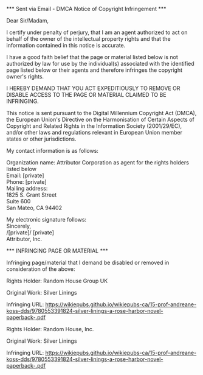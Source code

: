 *** Sent via Email - DMCA Notice of Copyright Infringement ***

Dear Sir/Madam,  

I certify under penalty of perjury, that I am an agent authorized to act on behalf of the owner of the intellectual property rights and that the information contained in this notice is accurate.  

I have a good faith belief that the page or material listed below is not authorized by law for use by the individual(s) associated with the identified page listed below or their agents and therefore infringes the copyright owner's rights.  

I HEREBY DEMAND THAT YOU ACT EXPEDITIOUSLY TO REMOVE OR DISABLE ACCESS TO THE PAGE OR MATERIAL CLAIMED TO BE INFRINGING.  

This notice is sent pursuant to the Digital Millennium Copyright Act (DMCA), the European Union's Directive on the Harmonisation of Certain Aspects of Copyright and Related Rights in the Information Society (2001/29/EC), and/or other laws and regulations relevant in European Union member states or other jurisdictions.  

My contact information is as follows:  

Organization name: Attributor Corporation as agent for the rights holders listed below    
Email: [private]    
Phone: [private]   
Mailing address:  
1825 S. Grant Street  
Suite 600  
San Mateo, CA 94402  

My electronic signature follows:  
Sincerely,  
/[private]/
[private]  
Attributor, Inc.  

*** INFRINGING PAGE OR MATERIAL ***  

Infringing page/material that I demand be disabled or removed in consideration of the above:  

Rights Holder: Random House Group UK  

Original Work: Silver Linings  

Infringing URL: https://wikiepubs.github.io/wikiepubs-ca/15-prof-andreane-koss-dds/9780553391824-silver-linings-a-rose-harbor-novel-paperback-.pdf  

Rights Holder: Random House, Inc.  

Original Work: Silver Linings  

Infringing URL: https://wikiepubs.github.io/wikiepubs-ca/15-prof-andreane-koss-dds/9780553391824-silver-linings-a-rose-harbor-novel-paperback-.pdf  
